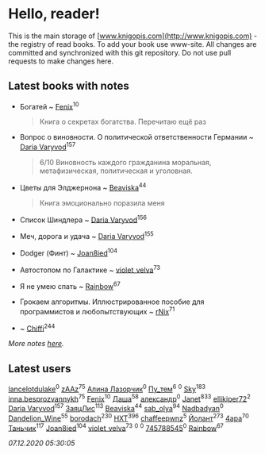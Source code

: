 # Hello, reader!
This is the main storage of [www.knigopis.com](http://www.knigopis.com) - the registry of read books.
To add your book use www-site. All changes are committed and synchronized with this git repository.
Do not use pull requests to make changes here.


## Latest books with notes
* Богатей ~ [Fenix](users/111/111367585493471720963-google)<sup>10</sup>
    > Книга о секретах богатства. Перечитаю ещё раз

* Вопрос о виновности. О политической ответственности Германии ~ [Daria Varyvod](users/829/829893410524253-facebook)<sup>157</sup>
    > 6/10 Виновность каждого гражданина моральная, метафизическая, политическая и уголовная.

* Цветы для Элджернона ~ [Beaviska](users/102/10202544960024508-facebook)<sup>44</sup>
    > Книга эмоционально поразила меня

* Список Шиндлера ~ [Daria Varyvod](users/829/829893410524253-facebook)<sup>156</sup>

* Меч, дорога и удача ~ [Daria Varyvod](users/829/829893410524253-facebook)<sup>155</sup>

* Dodger (Финт) ~ [Joan8ied](users/240/2401650-vkontakte)<sup>104</sup>

* Автостопом по Галактике ~ [violet_velva](users/116/116961712580551399099-google)<sup>73</sup>

* Я не умею спать ~ [Rainbow](users/109/109787328219839805802-google)<sup>67</sup>

* Грокаем алгоритмы. Иллюстрированное пособие для программистов и любопытствующих ~ [rNix](users/227/22742452-yandex)<sup>71</sup>

*  ~ [Chiffi](users/105/105831994080785626680-google)<sup>244</sup>


_More notes [here](latest_books_with_notes.md)._


## Latest users
[lancelotdulake](users/115/115520023053972753965-google)<sup>0</sup> 
[zAAz](users/202/202248233-vkontakte)<sup>75</sup> 
[Алина Лазорчик](users/124/12437524678876070918-mailru)<sup>0</sup> 
[Пу_тем](users/344/3448154788585127-facebook)<sup>6</sup> 
[](users/115/115033405180639508628-google)<sup>0</sup> 
[Sky](users/118/118049897850017649660-googleplus)<sup>183</sup> 
[inna.besprozvannykh](users/733/73323849-yandex)<sup>75</sup> 
[Fenix](users/111/111367585493471720963-google)<sup>10</sup> 
[Даша](users/334/334696193054530347-mailru)<sup>58</sup> 
[александр](users/391/3917161908295210-facebook)<sup>0</sup> 
[Janet](users/108/108113656204404967440-google)<sup>833</sup> 
[ellikiper72](users/462/46242783-vkontakte)<sup>2</sup> 
[Daria Varyvod](users/829/829893410524253-facebook)<sup>157</sup> 
[ЗаяцЛис](users/112/112388384595246311466-google)<sup>113</sup> 
[Beaviska](users/102/10202544960024508-facebook)<sup>44</sup> 
[sab_olya](users/139/139338401-vkontakte)<sup>94</sup> 
[Nadbadyan](users/112/112926981382172649791-google)<sup>0</sup> 
[Dandelion_Wine](users/586/58602788-vkontakte)<sup>55</sup> 
[borodach](users/157/15706320-vkontakte)<sup>230</sup> 
[HXT](users/100/100002563462782-facebook)<sup>396</sup> 
[chaffeepwnz](users/183/183883842-vkontakte)<sup>5</sup> 
[Йолант](users/104/104690883692185089260-google)<sup>273</sup> 
[4apa](users/117/117392596378069249667-google)<sup>70</sup> 
[Таньчик](users/209/2096581563762610-facebook)<sup>117</sup> 
[Joan8ied](users/240/2401650-vkontakte)<sup>104</sup> 
[violet_velva](users/116/116961712580551399099-google)<sup>73</sup> 
[](users/116/116241708328757011005-google)<sup>0</sup> 
[](users/118/1182782188437558-facebook)<sup>0</sup> 
[745788545](users/117/117649461523645551087-google)<sup>0</sup> 
[Rainbow](users/109/109787328219839805802-google)<sup>67</sup> 


_07.12.2020 05:30:05_
